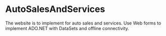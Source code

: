 # AutoSalesAndServices
The website is to implement for auto sales and services. Use Web forms to implement ADO.NET with DataSets and offline connectivity.
